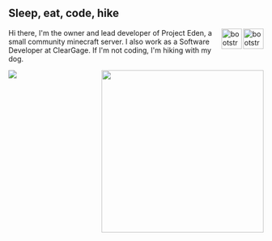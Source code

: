 ## Sleep, eat, code, hike

<img src="https://devicons.github.io/devicon/devicon.git/icons/ubuntu/ubuntu-plain.svg" alt="bootstrap" width="40" height="40" align="right"/>
<img src="https://devicons.github.io/devicon/devicon.git/icons/java/java-original.svg" alt="bootstrap" width="40" height="40" align="right"/>
  
Hi there, I'm the owner and lead developer of Project Eden, a small community minecraft server. I also work as a Software Developer at ClearGage. If I'm not coding, I'm hiking with my dog.

<img align="right" width="320" src="https://github-readme-stats.vercel.app/api/top-langs/?username=pugabyte&layout=compact&bg_color=0D1117&text_color=aaaaaa&title_color=915bf5&hide_border=true" />

<img align="left" src="https://github-readme-stats.vercel.app/api?username=Pugabyte&show_icons=true&theme=radical&custom_title=Pugabyte's%20Github%20Stats&bg_color=0D1117&text_color=aaaaaa&title_color=915bf5&hide_border=true&disable_animations=true">
